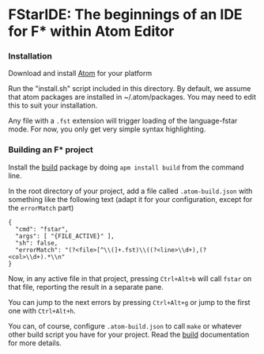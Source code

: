 FStarIDE: The beginnings of an IDE for F* within Atom Editor
============================================================

### Installation

Download and install [Atom] for your platform

[Atom]: https://atom.io/

Run the "install.sh" script included in this directory.
By default, we assume that atom packages are installed in ~/.atom/packages.
You may need to edit this to suit your installation.

Any file with a `.fst` extension will trigger loading of the language-fstar mode.
For now, you only get very simple syntax highlighting.

### Building an F\* project

Install the [build] package by doing `apm install build` from the command line.

In the root directory of your project, add a file called `.atom-build.json` with 
something like the following text (adapt it for your configuration, except for 
the `errorMatch` part)

```
{
  "cmd": "fstar",
  "args": [ "{FILE_ACTIVE}" ],
  "sh": false,
  "errorMatch": "(?<file>[^\\(]+.fst)\\((?<line>\\d+),(?<col>\\d+).*\\n"
}
```

Now, in any active file in that project, pressing `Ctrl+Alt+b` will call `fstar` on that
file, reporting the result in a separate pane. 

You can jump to the next errors by pressing `Ctrl+Alt+g` or jump to the 
first one with `Ctrl+Alt+h`.

You can, of course, configure `.atom-build.json` to call `make` or whatever 
other build script you have for your project. Read the [build] documentation
for more details.

[build]: https://atom.io/packages/build
